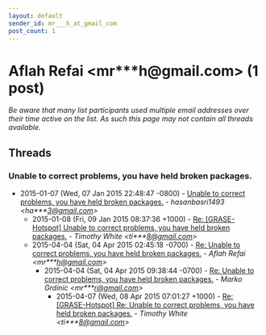 ```yaml
---
layout: default
sender_id: mr___h_at_gmail_com
post_count: 1
---
```


# Aflah Refai <mr***h<span>@</span>gmail.com> (1 post)

_Be aware that many list participants used multiple email addresses over their time active on the list. As such this page may not contain all threads available._

## Threads

### Unable to correct problems, you have held broken packages.
+ 2015-01-07 (Wed, 07 Jan 2015 22:48:47 -0800) - [Unable to correct problems, you have held broken packages.](/archive/2015/01/e1bc3d8c72e0aedfe6f6b7d95c026093566e70333319176cc25a7e898bfdc623) - _hasanbasri1493 \<ha***3@gmail.com\>_
  + 2015-01-08 (Fri, 09 Jan 2015 08:37:36 +1000) - [Re: [GRASE-Hotspot] Unable to correct problems, you have held broken packages.](/archive/2015/01/5dee94f7102ef60b3de97e7c12e5ca662cea881c17dcffe69de5ff19679058dd) - _Timothy White \<ti***8@gmail.com\>_
  + 2015-04-04 (Sat, 04 Apr 2015 02:45:18 -0700) - [Re: Unable to correct problems, you have held broken packages.](/archive/2015/04/6f035a584c4b7770be5f4c840fa3e98de631239c40ec94ee7ea8a574a0c819af) - _Aflah Refai \<mr***h@gmail.com\>_
    + 2015-04-04 (Sat, 04 Apr 2015 09:38:44 -0700) - [Re: Unable to correct problems, you have held broken packages.](/archive/2015/04/f04ea9787edac24acc74bafeb74e959bdeb72078a9fb8d64c1e8d13f2a30c842) - _Marko Grdinic \<mr***r@gmail.com\>_
      + 2015-04-07 (Wed, 08 Apr 2015 07:01:27 +1000) - [Re: [GRASE-Hotspot] Re: Unable to correct problems, you have held broken packages.](/archive/2015/04/e351a6a9e42ef0b9df6a6ade83478fdb2ec96bae81b054f4a75a20ca80693e7b) - _Timothy White \<ti***8@gmail.com\>_

